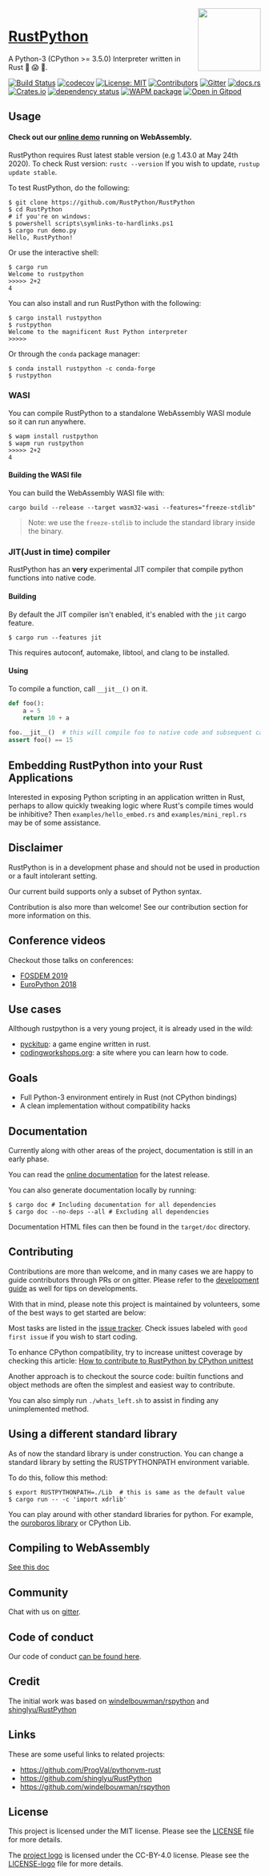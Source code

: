 <img src="./logo.png" width="125" height="125" align="right" />

# [RustPython](https://rustpython.github.io/)

A Python-3 (CPython >= 3.5.0) Interpreter written in Rust :snake: :scream:
:metal:.

[![Build Status](https://github.com/RustPython/RustPython/workflows/CI/badge.svg)](https://github.com/RustPython/RustPython/actions?query=workflow%3ACI)
[![codecov](https://codecov.io/gh/RustPython/RustPython/branch/master/graph/badge.svg)](https://codecov.io/gh/RustPython/RustPython)
[![License: MIT](https://img.shields.io/badge/License-MIT-green.svg)](https://opensource.org/licenses/MIT)
[![Contributors](https://img.shields.io/github/contributors/RustPython/RustPython.svg)](https://github.com/RustPython/RustPython/graphs/contributors)
[![Gitter](https://badges.gitter.im/RustPython/Lobby.svg)](https://gitter.im/rustpython/Lobby)
[![docs.rs](https://docs.rs/rustpython/badge.svg)](https://docs.rs/rustpython/)
[![Crates.io](https://img.shields.io/crates/v/rustpython)](https://crates.io/crates/rustpython)
[![dependency status](https://deps.rs/crate/rustpython/0.1.1/status.svg)](https://deps.rs/crate/rustpython/0.1.1)
[![WAPM package](https://wapm.io/package/rustpython/badge.svg?style=flat)](https://wapm.io/package/rustpython)
[![Open in Gitpod](https://img.shields.io/static/v1?label=Open%20in&message=Gitpod&color=1aa6e4&logo=gitpod)](https://gitpod.io#https://github.com/RustPython/RustPython)

## Usage

#### Check out our [online demo](https://rustpython.github.io/demo/) running on WebAssembly.

RustPython requires Rust latest stable version (e.g 1.43.0 at May 24th 2020). 
To check Rust version: `rustc --version` If you wish to update,
`rustup update stable`.

To test RustPython, do the following:

    $ git clone https://github.com/RustPython/RustPython
    $ cd RustPython
    # if you're on windows:
    $ powershell scripts\symlinks-to-hardlinks.ps1
    $ cargo run demo.py
    Hello, RustPython!

Or use the interactive shell:

    $ cargo run
    Welcome to rustpython
    >>>>> 2+2
    4

You can also install and run RustPython with the following:

    $ cargo install rustpython
    $ rustpython
    Welcome to the magnificent Rust Python interpreter
    >>>>>

Or through the `conda` package manager:

    $ conda install rustpython -c conda-forge
    $ rustpython


### WASI

You can compile RustPython to a standalone WebAssembly WASI module so it can run anywhere.

```shell
$ wapm install rustpython
$ wapm run rustpython
>>>>> 2+2
4
```

#### Building the WASI file

You can build the WebAssembly WASI file with:

```
cargo build --release --target wasm32-wasi --features="freeze-stdlib"
```

> Note: we use the `freeze-stdlib` to include the standard library inside the binary.

### JIT(Just in time) compiler

RustPython has an **very** experimental JIT compiler that compile python functions into native code. 

#### Building

By default the JIT compiler isn't enabled, it's enabled with the `jit` cargo feature.

    $ cargo run --features jit
    
This requires autoconf, automake, libtool, and clang to be installed.

#### Using 

To compile a function, call `__jit__()` on it.

```python
def foo():
    a = 5
    return 10 + a

foo.__jit__()  # this will compile foo to native code and subsequent calls will execute that native code
assert foo() == 15
```

## Embedding RustPython into your Rust Applications

Interested in exposing Python scripting in an application written in Rust,
perhaps to allow quickly tweaking logic where Rust's compile times would be inhibitive?
Then `examples/hello_embed.rs` and `examples/mini_repl.rs` may be of some assistance.

## Disclaimer

RustPython is in a development phase and should not be used in production or a
fault intolerant setting.

Our current build supports only a subset of Python syntax.

Contribution is also more than welcome! See our contribution section for more
information on this.

## Conference videos

Checkout those talks on conferences:

- [FOSDEM 2019](https://www.youtube.com/watch?v=nJDY9ASuiLc)
- [EuroPython 2018](https://www.youtube.com/watch?v=YMmio0JHy_Y)

## Use cases

Allthough rustpython is a very young project, it is already used in the wild:

- [pyckitup](https://github.com/pickitup247/pyckitup): a game engine written in
  rust.
- [codingworkshops.org](https://github.com/chicode/codingworkshops): a site
  where you can learn how to code.

## Goals

- Full Python-3 environment entirely in Rust (not CPython bindings)
- A clean implementation without compatibility hacks

## Documentation

Currently along with other areas of the project, documentation is still in an
early phase.

You can read the [online documentation](https://docs.rs/rustpython-vm) for the
latest release.

You can also generate documentation locally by running:

```shell
$ cargo doc # Including documentation for all dependencies
$ cargo doc --no-deps --all # Excluding all dependencies
```

Documentation HTML files can then be found in the `target/doc` directory.

## Contributing

Contributions are more than welcome, and in many cases we are happy to guide
contributors through PRs or on gitter. Please refer to the
[development guide](DEVELOPMENT.md) as well for tips on developments.

With that in mind, please note this project is maintained by volunteers, some of
the best ways to get started are below:

Most tasks are listed in the
[issue tracker](https://github.com/RustPython/RustPython/issues). Check issues
labeled with `good first issue` if you wish to start coding.

To enhance CPython compatibility, try to increase unittest coverage by checking this article: [How to contribute to RustPython by CPython unittest](https://rustpython.github.io/guideline/2020/04/04/how-to-contribute-by-cpython-unittest.html)

Another approach is to checkout the source code: builtin functions and object
methods are often the simplest and easiest way to contribute.

You can also simply run `./whats_left.sh` to assist in finding any unimplemented
method.

## Using a different standard library

As of now the standard library is under construction. You can change a standard
library by setting the RUSTPYTHONPATH environment variable.

To do this, follow this method:

```shell
$ export RUSTPYTHONPATH=./Lib  # this is same as the default value
$ cargo run -- -c 'import xdrlib'
```

You can play around with other standard libraries for python. For example, the
[ouroboros library](https://github.com/pybee/ouroboros) or CPython Lib.

## Compiling to WebAssembly

[See this doc](wasm/README.md)

## Community

Chat with us on [gitter][gitter].

## Code of conduct

Our code of conduct [can be found here](code-of-conduct.md).

## Credit

The initial work was based on
[windelbouwman/rspython](https://github.com/windelbouwman/rspython) and
[shinglyu/RustPython](https://github.com/shinglyu/RustPython)

[gitter]: https://gitter.im/rustpython/Lobby

## Links

These are some useful links to related projects:

- https://github.com/ProgVal/pythonvm-rust
- https://github.com/shinglyu/RustPython
- https://github.com/windelbouwman/rspython

## License

This project is licensed under the MIT license. Please see the
[LICENSE](LICENSE) file for more details.

The [project logo](logo.png) is licensed under the CC-BY-4.0
license. Please see the [LICENSE-logo](LICENSE-logo) file
for more details.





